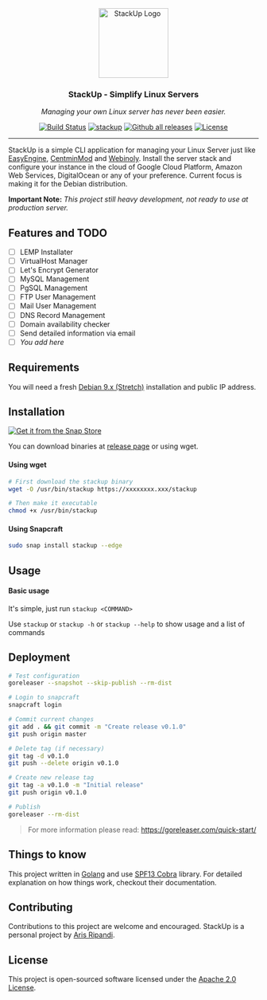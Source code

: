 <div align="center">
  <img alt="StackUp Logo" src="https://image.flaticon.com/icons/svg/178/178396.svg" height="140" />
  <h3 align="center">StackUp - Simplify Linux Servers</h3>
  <p><em>Managing your own Linux server has never been easier.</em></p>
</div>

<p align="center">
  <a href="https://travis-ci.org/riipandi/stackup"><img src="https://travis-ci.org/riipandi/stackup.svg" alt="Build Status"></a>
  <a href="https://snapcraft.io/stackup"><img alt="stackup" src="https://snapcraft.io/stackup/badge.svg" /></a>
  <a href="https://GitHub.com/riipandi/stackup/releases/"><img src="https://img.shields.io/github/downloads/riipandi/stackup/total.svg" alt="Github all releases"></a>
  <a href="./license.txt"><img src="https://img.shields.io/badge/License-Apache%202.0-yellow.svg" alt="License"></a>
</p>

---

StackUp is a simple CLI application for managing your Linux Server just like
[EasyEngine](https://easyengine.io/), [CentminMod](https://centminmod.com/) and
[Webinoly](https://webinoly.com/en/). Install the server stack and configure your
instance in the cloud of Google Cloud Platform, Amazon Web Services, DigitalOcean
or any of your preference. Current focus is making it for the Debian distribution.

<!--
This project adheres to the Contributor Covenant [code of conduct](./CODE_OF_CONDUCT.md).
By participating, you are expected to uphold this code. For questions send an email to
[aris@ripandi.id](mailto:aris@ripandi.id).
-->

__Important Note:__ *This project still heavy development, not ready to use at production server.*

## Features and TODO

- [ ] LEMP Installater
- [ ] VirtualHost Manager
- [ ] Let's Encrypt Generator
- [ ] MySQL Management
- [ ] PgSQL Management
- [ ] FTP User Management
- [ ] Mail User Management
- [ ] DNS Record Management
- [ ] Domain availability checker
- [ ] Send detailed information via email
- [ ] *You add here*

## Requirements

You will need a fresh [Debian 9.x (Stretch)](https://debian.org/) installation and public IP address.

## Installation

[![Get it from the Snap Store](https://snapcraft.io/static/images/badges/en/snap-store-black.svg)](https://snapcraft.io/stackup)

You can download binaries at [release page](https://github.com/riipandi/stackup/releases) or using wget.

#### Using wget

```bash
# First download the stackup binary
wget -O /usr/bin/stackup https://xxxxxxxx.xxx/stackup

# Then make it executable
chmod +x /usr/bin/stackup
```

#### Using Snapcraft

```bash
sudo snap install stackup --edge
```

## Usage

#### Basic usage

It's simple, just run `stackup <COMMAND>`

Use `stackup` or `stackup -h` or `stackup --help` to show usage and a list of commands

## Deployment

```bash
# Test configuration
goreleaser --snapshot --skip-publish --rm-dist
```

```bash
# Login to snapcraft
snapcraft login

# Commit current changes
git add . && git commit -m "Create release v0.1.0"
git push origin master

# Delete tag (if necessary)
git tag -d v0.1.0
git push --delete origin v0.1.0

# Create new release tag
git tag -a v0.1.0 -m "Initial release"
git push origin v0.1.0

# Publish
goreleaser --rm-dist
```

> For more information please read: https://goreleaser.com/quick-start/

## Things to know

This project written in [Golang](https://golang.org/) and use
[SPF13 Cobra](https://github.com/spf13/cobra) library. For detailed
explanation on how things work, checkout their documentation.

## Contributing

Contributions to this project are welcome and encouraged. StackUp is a
personal project by [Aris Ripandi](https://aris.web.id).

## License

This project is open-sourced software licensed under the [Apache 2.0 License](./license.txt).

